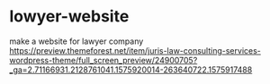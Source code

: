 # lowyer-website
make a website for lawyer company
https://preview.themeforest.net/item/juris-law-consulting-services-wordpress-theme/full_screen_preview/24900705?_ga=2.71166931.2128761041.1575920014-263640722.1575917488
